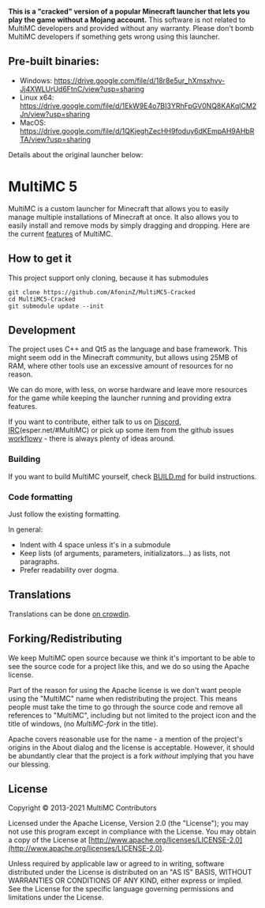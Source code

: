 **This is a "cracked" version of a popular Minecraft launcher that lets you play the game without a Mojang account.**
This software is not related to MultiMC developers and provided without any warranty. Please don't bomb MultiMC developers if something gets wrong using this launcher.

## Pre-built binaries:
- Windows: https://drive.google.com/file/d/18r8e5ur_hXmsxhvv-Jj4XWLUrUd6FtnC/view?usp=sharing
- Linux x64: https://drive.google.com/file/d/1EkW9E4o7BI3YRhFpGV0NQ8KAKqICM2Jn/view?usp=sharing
- MacOS: https://drive.google.com/file/d/1QKjeghZecHH9foduy6dKEmpAH9AHbRTA/view?usp=sharing

Details about the original launcher below:









MultiMC 5
=========

MultiMC is a custom launcher for Minecraft that allows you to easily manage multiple installations of Minecraft at once. It also allows you to easily install and remove mods by simply dragging and dropping. Here are the current [features](https://github.com/MultiMC/MultiMC5/wiki#features) of MultiMC.

## How to get it
This project support only cloning, because it has submodules
```
git clone https://github.com/AfoninZ/MultiMC5-Cracked
cd MultiMC5-Cracked
git submodule update --init
```

## Development
The project uses C++ and Qt5 as the language and base framework. This might seem odd in the Minecraft community, but allows using 25MB of RAM, where other tools use an excessive amount of resources for no reason.

We can do more, with less, on worse hardware and leave more resources for the game while keeping the launcher running and providing extra features.

If you want to contribute, either talk to us on [Discord](https://discord.gg/multimc), [IRC](http://webchat.esper.net/?nick=&channels=MultiMC)(esper.net/#MultiMC) or pick up some item from the github issues [workflowy](https://github.com/MultiMC/MultiMC5/issues) - there is always plenty of ideas around.

### Building
If you want to build MultiMC yourself, check [BUILD.md](BUILD.md) for build instructions.

### Code formatting
Just follow the existing formatting.

In general:
* Indent with 4 space unless it's in a submodule
* Keep lists (of arguments, parameters, initializators...) as lists, not paragraphs.
* Prefer readability over dogma.


## Translations
Translations can be done [on crowdin](https://translate.multimc.org).

## Forking/Redistributing
We keep MultiMC open source because we think it's important to be able to see the source code for a project like this, and we do so using the Apache license.

Part of the reason for using the Apache license is we don't want people using the "MultiMC" name when redistributing the project. This means people must take the time to go through the source code and remove all references to "MultiMC", including but not limited to the project icon and the title of windows, (no *MultiMC-fork* in the title).

Apache covers reasonable use for the name - a mention of the project's origins in the About dialog and the license is acceptable. However, it should be abundantly clear that the project is a fork *without* implying that you have our blessing.


## License
Copyright &copy; 2013-2021 MultiMC Contributors

Licensed under the Apache License, Version 2.0 (the "License"); you may not use this program except in compliance with the License. You may obtain a copy of the License at [http://www.apache.org/licenses/LICENSE-2.0](http://www.apache.org/licenses/LICENSE-2.0).

Unless required by applicable law or agreed to in writing, software distributed under the License is distributed on an "AS IS" BASIS, WITHOUT WARRANTIES OR CONDITIONS OF ANY KIND, either express or implied. See the License for the specific language governing permissions and limitations under the License.
